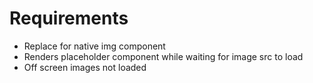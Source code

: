 # Requirements

- Replace for native img component
- Renders placeholder component while waiting for image src to load
- Off screen images not loaded